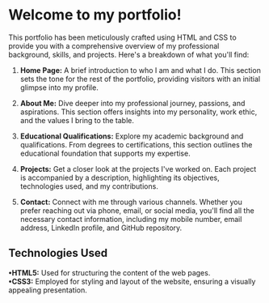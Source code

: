 # **Welcome to my portfolio!**

This portfolio has been meticulously crafted using HTML and CSS to provide you with a comprehensive overview of my professional background, skills, and projects. Here's a breakdown of what you'll find:

1. **Home Page:** A brief introduction to who I am and what I do. This section sets the tone for the rest of the portfolio, providing visitors with an initial glimpse into my profile.

2. **About Me:** Dive deeper into my professional journey, passions, and aspirations. This section offers insights into my personality, work ethic, and the values I bring to the table.

3. **Educational Qualifications:** Explore my academic background and qualifications. From degrees to certifications, this section outlines the educational foundation that supports my expertise.

4. **Projects:** Get a closer look at the projects I've worked on. Each project is accompanied by a description, highlighting its objectives, technologies used, and my contributions.

5. **Contact:** Connect with me through various channels. Whether you prefer reaching out via phone, email, or social media, you'll find all the necessary contact information, including my mobile number, email address, LinkedIn profile, and GitHub repository.

## **Technologies Used**

**•HTML5:** Used for structuring the content of the web pages.<br>
**•CSS3:** Employed for styling and layout of the website, ensuring a visually appealing presentation.
